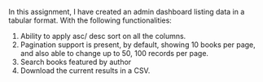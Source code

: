 In this assignment, I have created an admin dashboard listing data in a tabular format.
With the following functionalities:
1. Ability to apply asc/ desc sort on all the columns.
2. Pagination support is present, by default, showing 10 books per page, and also able to change up to 50, 100 records per page.
3. Search books featured by author
4. Download the current results in a CSV.
